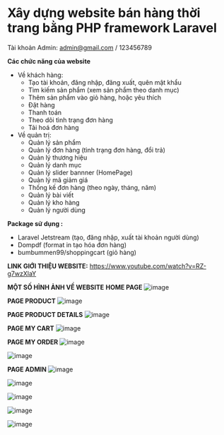 # Xây dựng website bán hàng thời trang bằng PHP framework Laravel

Tài khoản Admin: admin@gmail.com / 123456789

**Các chức năng của website**
- Về khách hàng:
    + Tạo tài khoản, đăng nhập, đăng xuất, quên mật khẩu
    + Tìm kiếm sản phẩm (xem sản phẩm theo danh mục)
    + Thêm sản phẩm vào giỏ hàng, hoặc yêu thích
    + Đặt hàng
    + Thanh toán
    + Theo dõi tình trạng đơn hàng
    + Tải hoá đơn hàng
- Về quản trị:
    + Quản lý sản phẩm
    + Quản lý đơn hàng (tình trạng đơn hàng, đổi trả)
    + Quản lý thương hiệu
    + Quản lý danh mục
    + Quản lý slider bannner (HomePage)
    + Quản lý mã giảm giá
    + Thống kế đơn hàng (theo ngày, tháng, năm)
    + Quản lý bài viết
    + Quản lý kho hàng
    + Quản lý người dùng


**Package sử dụng :**
- Laravel Jetstream (tạo, đăng nhập, xuất tài khoản người dùng)
- Dompdf (format in tạo hóa đơn hàng)
- bumbummen99/shoppingcart (giỏ hàng)

**LINK GIỚI THIỆU WEBSITE:** https://www.youtube.com/watch?v=RZ-g7wzXlaY



**MỘT SỐ HÌNH ẢNH VỀ WEBSITE**
**HOME PAGE**
![image](https://user-images.githubusercontent.com/59226213/191215224-6a41de85-30b9-4c54-89bc-666fca07373f.png)


**PAGE PRODUCT**
![image](https://user-images.githubusercontent.com/59226213/191215583-6fa36d1a-f969-494a-b6df-30e4a318eb20.png)


**PAGE PRODUCT DETAILS**
![image](https://user-images.githubusercontent.com/59226213/191215744-ee5915f4-9959-4f28-b4e5-9183af497877.png)


**PAGE MY CART**
![image](https://user-images.githubusercontent.com/59226213/191215920-5e7ac725-457f-451d-b792-012daa7d6889.png)


**PAGE MY ORDER**
![image](https://user-images.githubusercontent.com/59226213/191216356-975a51ea-28ae-4ebd-848c-726ebe8f1df1.png)

![image](https://user-images.githubusercontent.com/59226213/191216476-6c704622-c727-4d5c-8fe1-fd247137271a.png)

**PAGE ADMIN**
![image](https://user-images.githubusercontent.com/59226213/191216094-c8b38087-cdff-441b-8dad-1281205b97c8.png)

![image](https://user-images.githubusercontent.com/59226213/191216587-8ba92977-ab94-4464-94b9-1dcdab098c23.png)

![image](https://user-images.githubusercontent.com/59226213/191216686-25359f43-b335-4272-8752-528bf195625e.png)

![image](https://user-images.githubusercontent.com/59226213/191216784-3c4c3752-f3bb-4104-808e-051f8e3222a8.png)

![image](https://user-images.githubusercontent.com/59226213/191216873-9b7bda8c-458b-42fb-99b9-564978d98dd7.png)




